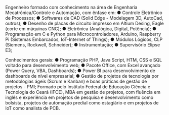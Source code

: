 Engenheiro formado com conhecimento na área de Engenharia Mecatrônica/Controle e Automação, com ênfase em:
● Controle Eletrônico de Processos;
● Softwares de CAD (Solid Edge - Modelagem 3D, AutoCad, outros);
● Desenho de placas de circuito impresso em Altium Desing, Eagle (corte em máquinas CNC);
● Eletrônica (Analógica, Digital, Potência);
● Programação em C e Python para Microcontroladores, Arduino, Raspberry Pi (Sistemas Embarcados, IoT-Internet of Things);
● Módulos Lógicos, CLP (Siemens, Rockwell, Schneider);
● Instrumentação;
● Supervisório Elipse E3;

Conhecimentos gerais:
● Programação PHP, Java Script, HTM, CSS e SQL voltado para desenvolvimento web;
● Pacote Office, com Excel avançado (Power Query, VBA, Dashboards);
● Power BI para desenvolvimento de dashboards de nível empresarial;
● Gestão de projetos de tecnologia por metodologias ágeis (Scrum e Kanban) e boas práticas de gestão de projetos - PMI;
Formado pelo Instituto Federal de Educação Ciência e Tecnologia do Ceará (IFCE), MBA em gestão de projetos, com fluência em inglês e experiência em projetos de pesquisa e desenvolvimento como bolsista, projetos de automação predial como estagiário e em projetos de IoT como analista de PCB.
